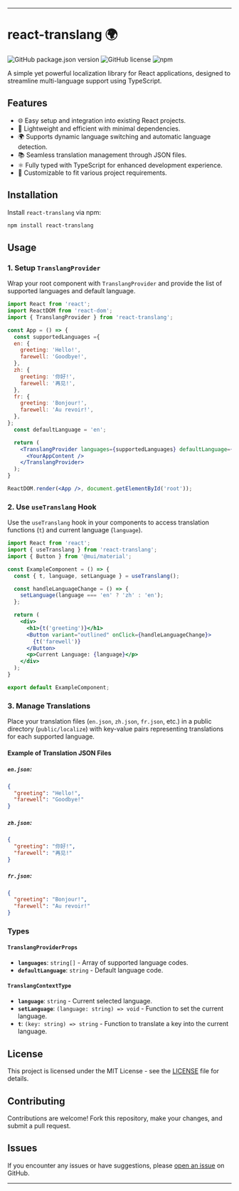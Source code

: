 
---

# react-translang 🌍

![GitHub package.json version](https://img.shields.io/github/package-json/v/vtjhyn/react-translang)
![GitHub license](https://img.shields.io/github/license/vtjhyn/react-translang)
![npm](https://img.shields.io/npm/v/react-translang)

A simple yet powerful localization library for React applications, designed to streamline multi-language support using TypeScript.

## Features

- 🌐 Easy setup and integration into existing React projects.
- 🚀 Lightweight and efficient with minimal dependencies.
- 🌍 Supports dynamic language switching and automatic language detection.
- 📚 Seamless translation management through JSON files.
- ⚛️ Fully typed with TypeScript for enhanced development experience.
- 🎨 Customizable to fit various project requirements.

## Installation

Install `react-translang` via npm:

```bash
npm install react-translang
```

## Usage

### 1. Setup `TranslangProvider`

Wrap your root component with `TranslangProvider` and provide the list of supported languages and default language.

```jsx
import React from 'react';
import ReactDOM from 'react-dom';
import { TranslangProvider } from 'react-translang';

const App = () => {
  const supportedLanguages ={
  en: {
    greeting: 'Hello!',
    farewell: 'Goodbye!',
  },
  zh: {
    greeting: '你好!',
    farewell: '再见!',
  },
  fr: {
    greeting: 'Bonjour!',
    farewell: 'Au revoir!',
  },
};
  const defaultLanguage = 'en';

  return (
    <TranslangProvider languages={supportedLanguages} defaultLanguage={defaultLanguage}>
      <YourAppContent />
    </TranslangProvider>
  );
}

ReactDOM.render(<App />, document.getElementById('root'));
```

### 2. Use `useTranslang` Hook

Use the `useTranslang` hook in your components to access translation functions (`t`) and current language (`language`).

```jsx
import React from 'react';
import { useTranslang } from 'react-translang';
import { Button } from '@mui/material';

const ExampleComponent = () => {
  const { t, language, setLanguage } = useTranslang();

  const handleLanguageChange = () => {
    setLanguage(language === 'en' ? 'zh' : 'en');
  };

  return (
    <div>
      <h1>{t('greeting')}</h1>
      <Button variant="outlined" onClick={handleLanguageChange}>
        {t('farewell')}
      </Button>
      <p>Current Language: {language}</p>
    </div>
  );
}

export default ExampleComponent;
```

### 3. Manage Translations

Place your translation files (`en.json`, `zh.json`, `fr.json`, etc.) in a public directory (`public/localize`) with key-value pairs representing translations for each supported language.

#### Example of Translation JSON Files

##### `en.json`:

```json
{
  "greeting": "Hello!",
  "farewell": "Goodbye!"
}
```

##### `zh.json`:

```json
{
  "greeting": "你好!",
  "farewell": "再见!"
}
```

##### `fr.json`:

```json
{
  "greeting": "Bonjour!",
  "farewell": "Au revoir!"
}
```

### Types

#### `TranslangProviderProps`

- **`languages`**: `string[]` - Array of supported language codes.
- **`defaultLanguage`**: `string` - Default language code.

#### `TranslangContextType`

- **`language`**: `string` - Current selected language.
- **`setLanguage`**: `(language: string) => void` - Function to set the current language.
- **`t`**: `(key: string) => string` - Function to translate a key into the current language.


## License

This project is licensed under the MIT License - see the [LICENSE](LICENSE) file for details.

## Contributing

Contributions are welcome! Fork this repository, make your changes, and submit a pull request.

## Issues

If you encounter any issues or have suggestions, please [open an issue](https://github.com/vtjhyn/react-translang/issues) on GitHub.

---